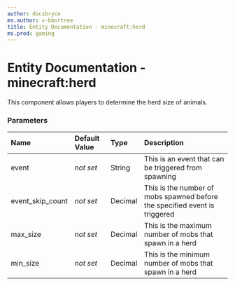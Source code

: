 ```yaml
---
author: docsbryce
ms.author: v-bbortree
title: Entity Documentation - minecraft:herd
ms.prod: gaming
---
```


# Entity Documentation - minecraft:herd

This component allows players to determine the herd size of animals.

### Parameters

|Name |Default Value |Type |Description |
|:-----------|:----------|:-----------|:-----------|
|event|*not set* |String |This is an event that can be triggered from spawning |
|event_skip_count|*not set* |Decimal |This is the number of mobs spawned before the specified event is triggered |
|max_size|*not set* |Decimal|This is the maximum number of mobs that spawn in a herd |
|min_size|*not set* |Decimal | This is the minimum number of mobs that spawn in a herd |
